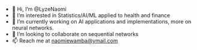 - 👋 Hi, I’m @LyzeNaomi
- 👀 I’m interested in Statistics/AI/ML applied to health and finance
- 🌱 I’m currently working on AI applications and implementations, more on neural networks.
- 💞️ I’m looking to collaborate on sequential networks
- 📫 Reach me at naomiewamba@ymail.com

<!---
LyzeNaomi/LyzeNaomi is a ✨ special ✨ repository because its `README.md` (this file) appears on your GitHub profile.
You can click the Preview link to take a look at your changes.
--->
